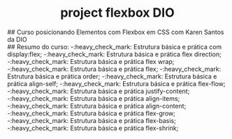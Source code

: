 <h1 align="center"> project flexbox DIO</h1>
## Curso posicionando Elementos com Flexbox em CSS com Karen Santos da DIO
<br>
## Resumo do curso:
-:heavy_check_mark: Estrutura básica e prática com display:flex;
-:heavy_check_mark: Estrutura básica e prática flex direction;
-:heavy_check_mark: Estrutura básica e prática flex wrap;
-:heavy_check_mark: Estrutura básica e prática flex;
-:heavy_check_mark: Estrutura básica e prática order;
-:heavy_check_mark: Estrutura básica e prática align-self;
-:heavy_check_mark: Estrutura básica e prática flex-flow;
-:heavy_check_mark: Estrutura básica e prática justify-content;
-:heavy_check_mark: Estrutura básica e prática align-items;
-:heavy_check_mark: Estrutura básica e prática align-content;
-:heavy_check_mark: Estrutura básica e prática flex-grow;
-:heavy_check_mark: Estrutura básica e prática flex-basis;
-:heavy_check_mark: Estrutura básica e prática flex-shrink;

